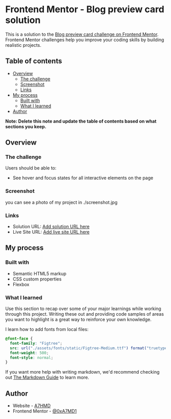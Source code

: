 # Frontend Mentor - Blog preview card solution

This is a solution to the [Blog preview card challenge on Frontend Mentor](https://www.frontendmentor.io/challenges/blog-preview-card-ckPaj01IcS). Frontend Mentor challenges help you improve your coding skills by building realistic projects.

## Table of contents

- [Overview](#overview)
  - [The challenge](#the-challenge)
  - [Screenshot](#screenshot)
  - [Links](#links)
- [My process](#my-process)
  - [Built with](#built-with)
  - [What I learned](#what-i-learned)
- [Author](#author)

**Note: Delete this note and update the table of contents based on what sections you keep.**

## Overview

### The challenge

Users should be able to:

- See hover and focus states for all interactive elements on the page

### Screenshot

you can see a photo of my project in ./screenshot.jpg

### Links

- Solution URL: [Add solution URL here](https://your-solution-url.com)
- Live Site URL: [Add live site URL here](https://your-live-site-url.com)

## My process

### Built with

- Semantic HTML5 markup
- CSS custom properties
- Flexbox

### What I learned

Use this section to recap over some of your major learnings while working through this project. Writing these out and providing code samples of areas you want to highlight is a great way to reinforce your own knowledge.

I learn how to add fonts from local files:

```css
@font-face {
  font-family: "Figtree";
  src: url("./assets/fonts/static/Figtree-Medium.ttf") format("truetype");
  font-weight: 500;
  font-style: normal;
}
```


If you want more help with writing markdown, we'd recommend checking out [The Markdown Guide](https://www.markdownguide.org/) to learn more.


## Author

- Website - [A7HMD](https://www.your-site.com)
- Frontend Mentor - [@0xA7MD1](https://www.frontendmentor.io/profile/0xA7MD1)


